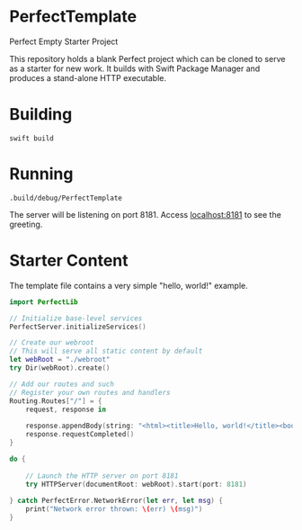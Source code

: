 # PerfectTemplate
Perfect Empty Starter Project

This repository holds a blank Perfect project which can be cloned to serve as a starter for new work. It builds with Swift Package Manager and produces a stand-alone HTTP executable.

# Building

```swift build```

# Running

```.build/debug/PerfectTemplate```

The server will be listening on port 8181. Access [localhost:8181](http://127.0.0.1:8181/) to see the greeting.

# Starter Content

The template file contains a very simple "hello, world!" example.

```swift
import PerfectLib

// Initialize base-level services
PerfectServer.initializeServices()

// Create our webroot
// This will serve all static content by default
let webRoot = "./webroot"
try Dir(webRoot).create()

// Add our routes and such
// Register your own routes and handlers
Routing.Routes["/"] = {
    request, response in
    
    response.appendBody(string: "<html><title>Hello, world!</title><body>Hello, world!</body></html>")
    response.requestCompleted()
}

do {
    
    // Launch the HTTP server on port 8181
    try HTTPServer(documentRoot: webRoot).start(port: 8181)
    
} catch PerfectError.NetworkError(let err, let msg) {
    print("Network error thrown: \(err) \(msg)")
}
```
